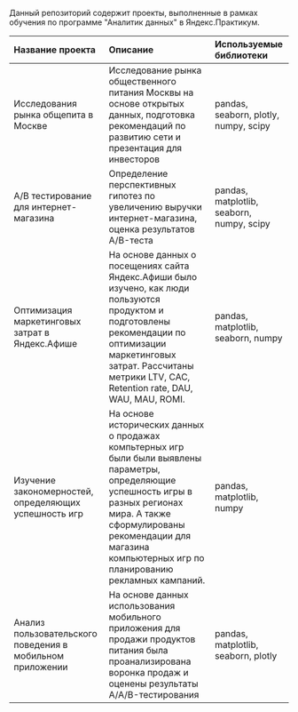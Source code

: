 Данный репозиторий содержит проекты, выполненные в рамках обучения по программе "Аналитик данных" в Яндекс.Практикум.

Название проекта | Описание | Используемые библиотеки |
| :-------------------- | :--------------------- |:---------------------------  |
| Исследования рынка общепита в Москве | Исследование рынка общественного питания Москвы на основе открытых данных, подготовка рекомендаций по развитию сети и презентация для инвесторов|  pandas, seaborn, plotly, numpy, scipy |
| A/B тестирование для интернет-магазина | Определение  перспективных гипотез по увеличению выручки интернет-магазина, оценка результатов  A/B-теста|  pandas, matplotlib, seaborn, numpy, scipy |
| Оптимизация маркетинговых затрат в Яндекс.Афише | На основе данных о посещениях сайта Яндекс.Афиши было изучено, как люди пользуются продуктом и подготовлены рекомендации по оптимизации маркетинговых затрат. Рассчитаны метрики LTV, CAC, Retention rate, DAU, WAU, MAU, ROMI.|  pandas, matplotlib, seaborn, numpy|
| Изучение закономерностей, определяющих успешность игр | На основе исторических данных о продажах компьтерных игр были  были выявлены параметры, определяющие успешность игры в разных регионах мира. А также сформулированы рекомендации  для магазина компьютерных игр по планированию рекламных кампаний.|  pandas, matplotlib, numpy|
| Анализ пользовательского поведения в мобильном приложении | На основе данных использования мобильного приложения для продажи продуктов питания  была проанализирована воронка продаж и оценены результаты A/A/B-тестирования |  pandas, matplotlib, seaborn, plotly | 
